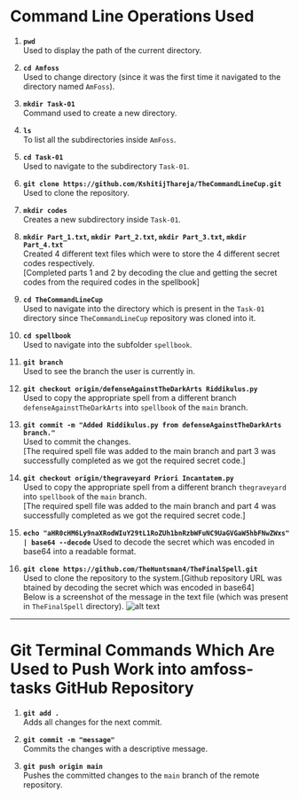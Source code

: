 # **Command Line Operations Used**

1. **`pwd`**  
   Used to display the path of the current directory.

2. **`cd Amfoss`**  
   Used to change directory (since it was the first time it navigated to the directory named `AmFoss`).

3. **`mkdir Task-01`**  
   Command used to create a new directory.

4. **`ls`**  
   To list all the subdirectories inside `AmFoss`.

5. **`cd Task-01`**  
   Used to navigate to the subdirectory `Task-01`.

6. **`git clone https://github.com/KshitijThareja/TheCommandLineCup.git`**  
   Used to clone the repository.

7. **`mkdir codes`**  
   Creates a new subdirectory inside `Task-01`.

8. **`mkdir Part_1.txt`, `mkdir Part_2.txt`, `mkdir Part_3.txt`, `mkdir Part_4.txt`**  
   Created 4 different text files which were to store the 4 different secret codes respectively.  
   [Completed parts 1 and 2 by decoding the clue and getting the secret codes from the required codes in the spellbook]

9. **`cd TheCommandLineCup`**  
   Used to navigate into the directory which is present in the `Task-01` directory since `TheCommandLineCup` repository was cloned into it.

10. **`cd spellbook`**  
   Used to navigate into the subfolder `spellbook`.

11. **`git branch`**  
   Used to see the branch the user is currently in.

12. **`git checkout origin/defenseAgainstTheDarkArts Riddikulus.py`**  
   Used to copy the appropriate spell from a different branch `defenseAgainstTheDarkArts` into `spellbook` of the `main` branch.

13. **`git commit -m "Added Riddikulus.py from defenseAgainstTheDarkArts branch."`**  
   Used to commit the changes.  
   [The required spell file was added to the main branch and part 3 was successfully completed as we got the required secret code.]

14. **`git checkout origin/thegraveyard Priori Incantatem.py`**  
   Used to copy the appropriate spell from a different branch `thegraveyard` into `spellbook` of the `main` branch.  
   [The required spell file was added to the main branch and part 4 was successfully completed as we got the required secret code.]

15. **`echo "aHR0cHM6Ly9naXRodWIuY29tL1RoZUh1bnRzbWFuNC9UaGVGaW5hbFNwZWxs" | base64 --decode`**
   Used to decode the secret which was encoded in base64 into a readable format. 

16. **`git clone https://github.com/TheHuntsman4/TheFinalSpell.git`**  
   Used to clone the repository to the system.[Github repository URL was btained by decoding the secret which was encoded in base64]  
   Below is a screenshot of the message in the text file (which was present in `TheFinalSpell` directory).
   ![alt text](amfoss-tasks/Task-01/image.png)

---

# **Git Terminal Commands Which Are Used to Push Work into amfoss-tasks GitHub Repository**

1. **`git add .`**  
   Adds all changes for the next commit.

2. **`git commit -m "message"`**  
   Commits the changes with a descriptive message.

3. **`git push origin main`**  
   Pushes the committed changes to the `main` branch of the remote repository.
